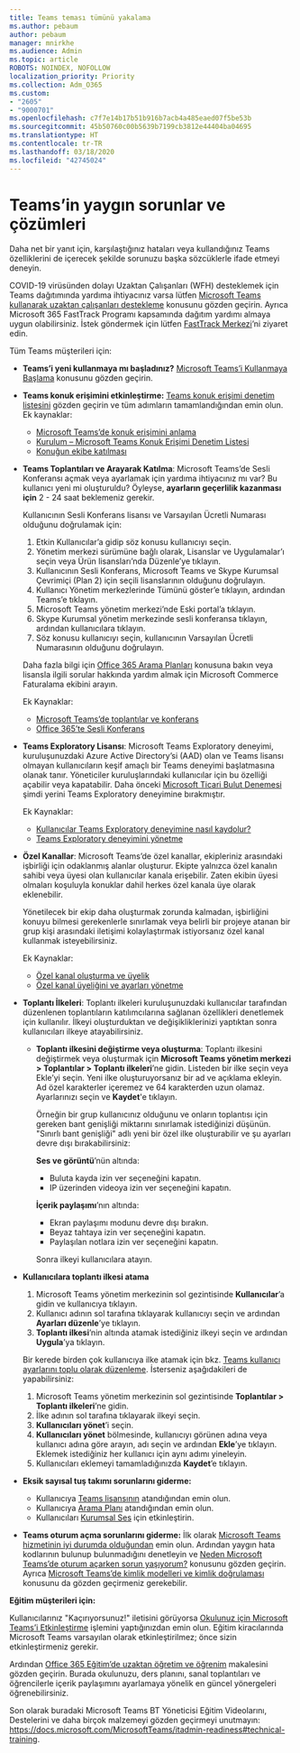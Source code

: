 ```yaml
---
title: Teams teması tümünü yakalama
ms.author: pebaum
author: pebaum
manager: mnirkhe
ms.audience: Admin
ms.topic: article
ROBOTS: NOINDEX, NOFOLLOW
localization_priority: Priority
ms.collection: Adm_O365
ms.custom:
- "2605"
- "9000701"
ms.openlocfilehash: c7f7e14b17b51b916b7acb4a485eaed07f5be53b
ms.sourcegitcommit: 45b50760c00b5639b7199cb3812e44404ba04695
ms.translationtype: HT
ms.contentlocale: tr-TR
ms.lasthandoff: 03/18/2020
ms.locfileid: "42745024"
---
```

# <a name="teams-common-issues-and-resolutions"></a>Teams’in yaygın sorunlar ve çözümleri

Daha net bir yanıt için, karşılaştığınız hataları veya kullandığınız Teams özelliklerini de içerecek şekilde sorunuzu başka sözcüklerle ifade etmeyi deneyin.

COVID-19 virüsünden dolayı Uzaktan Çalışanları (WFH) desteklemek için Teams dağıtımında yardıma ihtiyacınız varsa lütfen [Microsoft Teams kullanarak uzaktan çalışanları destekleme](https://docs.microsoft.com/microsoftteams/support-remote-work-with-teams) konusunu gözden geçirin. Ayrıca Microsoft 365 FastTrack Programı kapsamında dağıtım yardımı almaya uygun olabilirsiniz. İstek göndermek için lütfen [FastTrack Merkezi](https://www.microsoft.com/fasttrack)’ni ziyaret edin.

Tüm Teams müşterileri için:

- **Teams’i yeni kullanmaya mı başladınız?** [Microsoft Teams’i Kullanmaya Başlama](https://docs.microsoft.com/microsoftteams/get-started-with-teams-quick-start) konusunu gözden geçirin.
- **Teams konuk erişimini etkinleştirme:** [Teams konuk erişimi denetim listesini](https://docs.microsoft.com/microsoftteams/guest-access-checklist) gözden geçirin ve tüm adımların tamamlandığından emin olun. Ek kaynaklar:
    - [Microsoft Teams’de konuk erişimini anlama](https://docs.microsoft.com/microsoftteams/guest-access)
    - [Kurulum – Microsoft Teams Konuk Erişimi Denetim Listesi](https://docs.microsoft.com/microsoftteams/guest-access-checklist)
    - [Konuğun ekibe katılması](https://docs.microsoft.com/microsoftteams/guest-joins)

- **Teams Toplantıları ve Arayarak Katılma**: Microsoft Teams’de Sesli Konferansı açmak veya ayarlamak için yardıma ihtiyacınız mı var? Bu kullanıcı yeni mi oluşturuldu? Öyleyse, **ayarların geçerlilik kazanması için** 2 - 24 saat beklemeniz gerekir. 

    Kullanıcının Sesli Konferans lisansı ve Varsayılan Ücretli Numarası olduğunu doğrulamak için:
    1.    Etkin Kullanıcılar’a gidip söz konusu kullanıcıyı seçin.
    2.    Yönetim merkezi sürümüne bağlı olarak, Lisanslar ve Uygulamalar’ı seçin veya Ürün lisansları’nda Düzenle’ye tıklayın.
    3.    Kullanıcının Sesli Konferans, Microsoft Teams ve Skype Kurumsal Çevrimiçi (Plan 2) için seçili lisanslarının olduğunu doğrulayın.
    4.    Kullanıcı Yönetim merkezlerinde Tümünü göster’e tıklayın, ardından Teams’e tıklayın.
    5.    Microsoft Teams yönetim merkezi’nde Eski portal’a tıklayın.
    6.    Skype Kurumsal yönetim merkezinde sesli konferansa tıklayın, ardından kullanıcılara tıklayın.
    7.    Söz konusu kullanıcıyı seçin, kullanıcının Varsayılan Ücretli Numarasının olduğunu doğrulayın.
    
    Daha fazla bilgi için [Office 365 Arama Planları](https://docs.microsoft.com/microsoftteams/calling-plans-for-office-365) konusuna bakın veya lisansla ilgili sorular hakkında yardım almak için Microsoft Commerce Faturalama ekibini arayın.

    Ek Kaynaklar:

    - [Microsoft Teams’de toplantılar ve konferans](https://docs.microsoft.com/microsoftteams/deploy-meetings-microsoft-teams-landing-page)
    - [Office 365’te Sesli Konferans](https://docs.microsoft.com/microsoftteams/audio-conferencing-in-office-365)

- **Teams Exploratory Lisansı**: Microsoft Teams Exploratory deneyimi, kuruluşunuzdaki Azure Active Directory’si (AAD) olan ve Teams lisansı olmayan kullanıcıların keşif amaçlı bir Teams deneyimi başlatmasına olanak tanır. Yöneticiler kuruluşlarındaki kullanıcılar için bu özelliği açabilir veya kapatabilir. Daha önceki [Microsoft Ticari Bulut Denemesi](https://docs.microsoft.com/microsoftteams/iw-trial-teams) şimdi yerini Teams Exploratory deneyimine bırakmıştır.

    Ek Kaynaklar:

    - [Kullanıcılar Teams Exploratory deneyimine nasıl kaydolur?](https://docs.microsoft.com/microsoftteams/teams-exploratory#how-users-sign-up-for-the-teams-exploratory-experience)
    - [Teams Exploratory deneyimini yönetme](https://docs.microsoft.com/microsoftteams/teams-exploratory#manage-the-teams-exploratory-experience)

- **Özel Kanallar**: Microsoft Teams’de özel kanallar, ekipleriniz arasındaki işbirliği için odaklanmış alanlar oluşturur. Ekipte yalnızca özel kanalın sahibi veya üyesi olan kullanıcılar kanala erişebilir. Zaten ekibin üyesi olmaları koşuluyla konuklar dahil herkes özel kanala üye olarak eklenebilir.

    Yönetilecek bir ekip daha oluşturmak zorunda kalmadan, işbirliğini konuyu bilmesi gerekenlerle sınırlamak veya belirli bir projeye atanan bir grup kişi arasındaki iletişimi kolaylaştırmak istiyorsanız özel kanal kullanmak isteyebilirsiniz.

    Ek Kaynaklar:
    - [Özel kanal oluşturma ve üyelik](https://docs.microsoft.com/microsoftteams/private-channels#private-channel-creation-and-membership)
    - [Özel kanal üyeliğini ve ayarları yönetme](https://docs.microsoft.com/microsoftteams/private-channels#manage-private-channel-membership-and-settings)

- **Toplantı İlkeleri**: Toplantı ilkeleri kuruluşunuzdaki kullanıcılar tarafından düzenlenen toplantıların katılımcılarına sağlanan özellikleri denetlemek için kullanılır. İlkeyi oluşturduktan ve değişikliklerinizi yaptıktan sonra kullanıcıları ilkeye atayabilirsiniz. 
    - **Toplantı ilkesini değiştirme veya oluşturma**: Toplantı ilkesini değiştirmek veya oluşturmak için **Microsoft Teams yönetim merkezi > Toplantılar > Toplantı ilkeleri**’ne gidin. Listeden bir ilke seçin veya Ekle’yi seçin. Yeni ilke oluşturuyorsanız bir ad ve açıklama ekleyin. Ad özel karakterler içeremez ve 64 karakterden uzun olamaz. Ayarlarınızı seçin ve **Kaydet**'e tıklayın.

        Örneğin bir grup kullanıcınız olduğunu ve onların toplantısı için gereken bant genişliği miktarını sınırlamak istediğinizi düşünün. "Sınırlı bant genişliği" adlı yeni bir özel ilke oluşturabilir ve şu ayarları devre dışı bırakabilirsiniz:

        **Ses ve görüntü**’nün altında:
        - Buluta kayda izin ver seçeneğini kapatın.
        - IP üzerinden videoya izin ver seçeneğini kapatın.

        **İçerik paylaşımı**’nın altında:
        - Ekran paylaşımı modunu devre dışı bırakın.
        - Beyaz tahtaya izin ver seçeneğini kapatın.
        - Paylaşılan notlara izin ver seçeneğini kapatın.

        Sonra ilkeyi kullanıcılara atayın.

- **Kullanıcılara toplantı ilkesi atama**

    1. Microsoft Teams yönetim merkezinin sol gezintisinde **Kullanıcılar**’a gidin ve kullanıcıya tıklayın.
    2. Kullanıcı adının sol tarafına tıklayarak kullanıcıyı seçin ve ardından **Ayarları düzenle**’ye tıklayın.
    3. **Toplantı ilkesi**’nin altında atamak istediğiniz ilkeyi seçin ve ardından **Uygula**’ya tıklayın.

    Bir kerede birden çok kullanıcıya ilke atamak için bkz. [Teams kullanıcı ayarlarını toplu olarak düzenleme](https://docs.microsoft.com/microsoftteams/edit-user-settings-in-bulk). İsterseniz aşağıdakileri de yapabilirsiniz:

    1. Microsoft Teams yönetim merkezinin sol gezintisinde **Toplantılar > Toplantı ilkeleri**’ne gidin.
    2. İlke adının sol tarafına tıklayarak ilkeyi seçin.
    3. **Kullanıcıları yönet**’i seçin.
    4. **Kullanıcıları yönet** bölmesinde, kullanıcıyı görünen adına veya kullanıcı adına göre arayın, adı seçin ve ardından **Ekle**’ye tıklayın. Eklemek istediğiniz her kullanıcı için aynı adımı yineleyin.
    5. Kullanıcıları eklemeyi tamamladığınızda **Kaydet**’e tıklayın.

- **Eksik sayısal tuş takımı sorunlarını giderme:**  

    - Kullanıcıya [Teams lisansının](https://docs.microsoft.com/MicrosoftTeams/assign-teams-licenses) atandığından emin olun.
    - Kullanıcıya [Arama Planı](https://docs.microsoft.com/MicrosoftTeams/calling-plan-landing-page) atandığından emin olun.
    - Kullanıcıları [Kurumsal Ses](https://docs.microsoft.com/skypeforbusiness/skype-for-business-hybrid-solutions/plan-your-phone-system-cloud-pbx-solution/enable-users-for-enterprise-voice-online-and-phone-system-voicemail#to-enable-your-users-for-phone-system-in-office-365-voice-and-voicemail) için etkinleştirin.

- **Teams oturum açma sorunlarını giderme:** İlk olarak [Microsoft Teams hizmetinin iyi durumda olduğundan](https://admin.microsoft.com/Adminportal/Home?source=applauncher#/servicehealth) emin olun. Ardından yaygın hata kodlarının bulunup bulunmadığını denetleyin ve [Neden Microsoft Teams’de oturum açarken sorun yaşıyorum?](https://support.office.com/article/a02f683b-61a3-4008-9447-ee60c5593b0f) konusunu gözden geçirin.  Ayrıca [Microsoft Teams’de kimlik modelleri ve kimlik doğrulaması](https://docs.microsoft.com/MicrosoftTeams/identify-models-authentication) konusunu da gözden geçirmeniz gerekebilir.

**Eğitim müşterileri için:**

Kullanıcılarınız "Kaçırıyorsunuz!" iletisini görüyorsa [Okulunuz için Microsoft Teams’i Etkinleştirme](https://docs.microsoft.com/microsoft-365/education/intune-edu-trial/enable-microsoft-teams) işlemini yaptığınızdan emin olun. Eğitim kiracılarında Microsoft Teams varsayılan olarak etkinleştirilmez; önce sizin etkinleştirmeniz gerekir.

Ardından [Office 365 Eğitim’de uzaktan öğretim ve öğrenim](https://support.office.com/article/remote-teaching-and-learning-in-office-365-education-f651ccae-7b65-478b-8366-51bb884025c4) makalesini gözden geçirin. Burada okulunuzu, ders planını, sanal toplantıları ve öğrencilerle içerik paylaşımını ayarlamaya yönelik en güncel yönergeleri öğrenebilirsiniz.

Son olarak buradaki Microsoft Teams BT Yöneticisi Eğitim Videolarını, Destelerini ve daha birçok malzemeyi gözden geçirmeyi unutmayın: https://docs.microsoft.com/MicrosoftTeams/itadmin-readiness#technical-training. 

